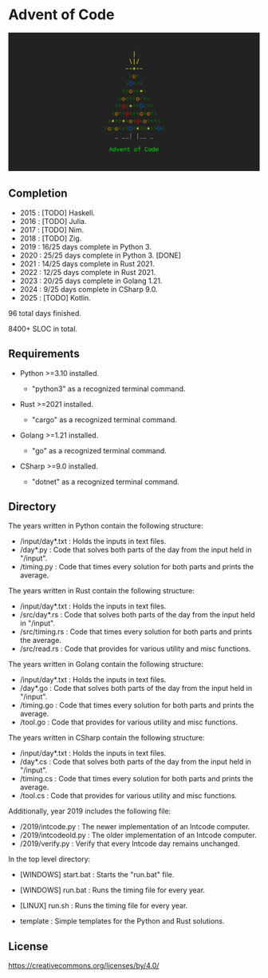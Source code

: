 # Advent of Code

![AoC](aoc.png)

## Completion

- 2015 : [TODO] Haskell.
- 2016 : [TODO] Julia.
- 2017 : [TODO] Nim.
- 2018 : [TODO] Zig.
- 2019 : 16/25 days complete in Python 3.
- 2020 : 25/25 days complete in Python 3. [DONE]
- 2021 : 14/25 days complete in Rust 2021.
- 2022 : 12/25 days complete in Rust 2021.
- 2023 : 20/25 days complete in Golang 1.21.
- 2024 : 9/25 days complete in CSharp 9.0.
- 2025 : [TODO] Kotlin.

96 total days finished.

8400+ SLOC in total.

## Requirements

- Python >=3.10 installed.
  - "python3" as a recognized terminal command.

- Rust >=2021 installed.
  - "cargo" as a recognized terminal command.

- Golang >=1.21 installed.
  - "go" as a recognized terminal command.

- CSharp >=9.0 installed.
  - "dotnet" as a recognized terminal command.

## Directory

The years written in Python contain the following structure:

- /input/day\*.txt : Holds the inputs in text files.
- /day\*.py : Code that solves both parts of the day from the input held in "/input".
- /timing.py : Code that times every solution for both parts and prints the average.

The years written in Rust contain the following structure:

- /input/day\*.txt : Holds the inputs in text files.
- /src/day\*.rs : Code that solves both parts of the day from the input held in "/input".
- /src/timing.rs : Code that times every solution for both parts and prints the average.
- /src/read.rs : Code that provides for various utility and misc functions.

The years written in Golang contain the following structure:

- /input/day\*.txt : Holds the inputs in text files.
- /day\*.go : Code that solves both parts of the day from the input held in "/input".
- /timing.go : Code that times every solution for both parts and prints the average.
- /tool.go : Code that provides for various utility and misc functions.

The years written in CSharp contain the following structure:

- /input/day\*.txt : Holds the inputs in text files.
- /day\*.cs : Code that solves both parts of the day from the input held in "/input".
- /timing.cs : Code that times every solution for both parts and prints the average.
- /tool.cs : Code that provides for various utility and misc functions.

Additionally, year 2019 includes the following file:

- /2019/intcode.py : The newer implementation of an Intcode computer.
- /2019/intcodeold.py : The older implementation of an Intcode computer.
- /2019/verify.py : Verify that every Intcode day remains unchanged.

In the top level directory:

- [WINDOWS] start.bat : Starts the "run.bat" file.
- [WINDOWS] run.bat : Runs the timing file for every year.
- [LINUX] run.sh : Runs the timing file for every year.

- template : Simple templates for the Python and Rust solutions.

## License

https://creativecommons.org/licenses/by/4.0/
